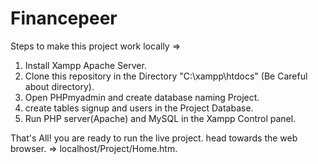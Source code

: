 # Financepeer

Steps to make this project work locally =>


1) Install Xampp Apache Server. 
2) Clone this repository in the Directory "C:\xampp\htdocs" (Be Careful about directory).
3) Open PHPmyadmin and create database naming Project.
4) create tables signup and users in the Project Database.
5) Run PHP server(Apache) and MySQL in the Xampp Control panel.

That's All! you are ready to run the live project.
head towards the web browser. => localhost/Project/Home.htm.
